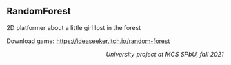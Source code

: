 ## RandomForest

2D platformer about a little girl lost in the forest

Download game: https://ideaseeker.itch.io/random-forest

<p align="right"> <i>University project at MCS SPbU, fall 2021</i> </p>
